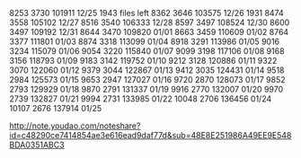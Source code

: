 8253  3730 101911 12/25 1943 files left
8362  3646 103575 12/26 1931
8474  3558 105102 12/27
8516  3540 106333 12/28
8597  3497 108524 12/30 
8600  3497 109192 12/31
8644  3470 109820 01/01
8663  3459 110609 01/02
8764  3377 111801 01/03
8874  3318 113099 01/04
8918  3291 113986 01/05
9016  3234 115079 01/06
9054  3220 115840 01/07
9099  3198 117106 01/08
9168  3156 118793 01/09
9183  3142 119752 01/10
9212  3128 120886 01/11
9322  3070 122060 01/12
9379  3044 122867 01/13
9412  3035 124431 01/14
9518  2984 125573 01/15
9653  2947 127027 01/16
9720  2870 128073 01/17
9852  2793 129929 01/18
9870  2791 131337 01/19 
9916   2770 132007 01/20
9970   2739 132827 01/21
9994   2731 133985 01/22
10048  2706 136456 01/24
10107  2676 137914 01/25

http://note.youdao.com/noteshare?id=c48290ce7414854ae3e616ead9daf77d&sub=48E8E251986A49EE9E548BDA0351ABC3
